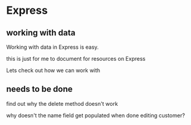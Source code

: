 # Express #
## working with data ##

Working with data in Express is easy.

this is just for me to document for resources on Express

Lets check out how we can work with

## needs to be done
find out why the delete method doesn't work

why doesn't the name field get populated when done editing customer?
